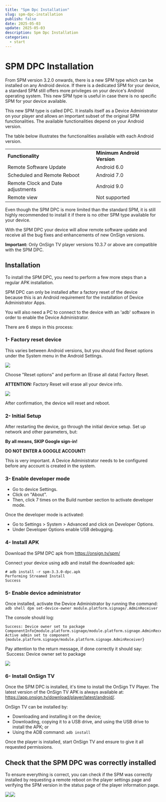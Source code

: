 ```yaml
---
title: "Spm Dpc Installation"
slug: spm-dpc-installation
publish: false
date: 2025-05-03
update: 2025-05-03
description: Spm Dpc Installation
categories:
  - start
---
```


SPM DPC Installation
====================

From SPM version 3.2.0 onwards, there is a new SPM type which can be installed on any Android device. If there is a dedicated SPM for your device, a standard SPM still offers more privileges on your device's Android operating system. This new SPM type is useful in case there is no specific SPM for your device available.

This new SPM type is called DPC. It installs itself as a Device Administrator on your player and allows an important subset of the original SPM functionalities. The available functionalities depend on your Android version.

The table below illustrates the functionalities available with each Android version.

|  |  |
| --- | --- |
| **Functionality** | **Minimum Android Version** |
| Remote Software Update | Android 6.0 |
| Scheduled and Remote Reboot | Android 7.0 |
| Remote Clock and Date adjustments | Android 9.0 |
| Remote view | Not supported |

Even though the SPM DPC is more limited than the standard SPM, it is still highly recommended to install it if there is no other SPM type available for your device.

With the SPM DPC your device will allow remote software update and receive all the bug fixes and enhancements of new OnSign versions.

**Important:** Only OnSign TV player versions 10.3.7 or above are compatible with the SPM DPC.

Installation
------------

To install the SPM DPC, you need to perform a few more steps than a regular APK installation.

SPM DPC can only be installed after a factory reset of the device because this is an Android requirement for the installation of Device Administrator Apps.

You will also need a PC to connect to the device with an 'adb' software in order to enable the Device Administrator.

There are 6 steps in this process:

### 1- Factory reset device

This varies between Android versions, but you should find Reset options under the System menu in the Android Settings.

![](https://static.helpjuice.com/helpjuice_production/uploads/upload/image/23821/direct/1731418335553/ec568a47-70c1-4985-8565-8e8342ca945d.png)

Choose "Reset options" and perform an (Erase all data) Factory Reset.

**ATTENTION:** Factory Reset will erase all your device info.

![](https://static.helpjuice.com/helpjuice_production/uploads/upload/image/23821/direct/1731418429608/4fead0ba-88a9-4867-8c2a-d947e50f9eec%20(1).png)

After confirmation, the device will reset and reboot.

### 2- Initial Setup

After restarting the device, go through the initial device setup. Set up network and other parameters, but:

**By all means, SKIP Google sign-in!**

**DO NOT ENTER A GOOGLE ACCOUNT!**

This is very important. A Device Administrator needs to be configured before any account is created in the system.

### 3- Enable developer mode

* Go to device Settings.
* Click on "About".
* Then, click 7 times on the Build number section to activate developer mode.

Once the developer mode is activated:

* Go to Settings > System > Advanced and click on Developer Options.
* Under Developer Options enable USB debugging.

### 4- Install APK

Download the SPM DPC apk from <https://onsign.tv/spm/>

Connect your device using adb and install the downloaded apk:

```
# adb install -r spm-3.3.0-dpc.apk
Performing Streamed Install
Success
```

### 5- Enable device administrator

Once installed, activate the Device Administrator by running the command: `adb shell dpm set-device-owner module.platform.signage/.AdminReceiver`

The console should log:

```
Success: Device owner set to package
ComponentInfo{module.platform.signage/module.platform.signage.AdminReceiver}
Active admin set to component {module.platform.signage/module.platform.signage.AdminReceiver}
```

Pay attention to the return message, if done correctly it should say:  Success: Device owner set to package

![](https://docs.onsign.tv/resources/Storage/en/spm-dpc-installation/spm-dpc-installation-2024-07-04.png)

### 6- Install OnSign TV

Once the SPM DPC is installed, it's time to install the OnSign TV Player. The latest version of the OnSign TV APK is always available at: <https://app.onsign.tv/download/player/latest/android/>.

OnSign TV can be installed by:

* Downloading and installing it on the device;
* Downloading, copying it to a USB drive, and using the USB drive to install the APK; or
* Using the ADB command: `adb install`

Once the player is installed, start OnSign TV and ensure to give it all requested permissions.

Check that the SPM DPC was correctly installed
----------------------------------------------

To ensure everything is correct, you can check if the SPM was correctly installed by requesting a remote reboot on the player settings page and verifying the SPM version in the status page of the player information page.

![](https://static.helpjuice.com/helpjuice_production/uploads/upload/image/23821/direct/1731418714365/1fe958b9-8914-4076-a059-92ba252f5331.png)![](https://static.helpjuice.com/helpjuice_production/uploads/upload/image/23821/direct/1731418724895/d25520b9-d02d-4e3b-bb35-7bed43a8df09.png)
